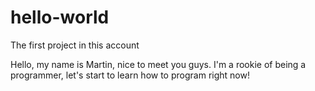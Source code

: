 # hello-world
The first project in this account

Hello, my name is Martin, nice to meet you guys.
I'm a rookie of being a programmer, let's start to learn how to program right now!
